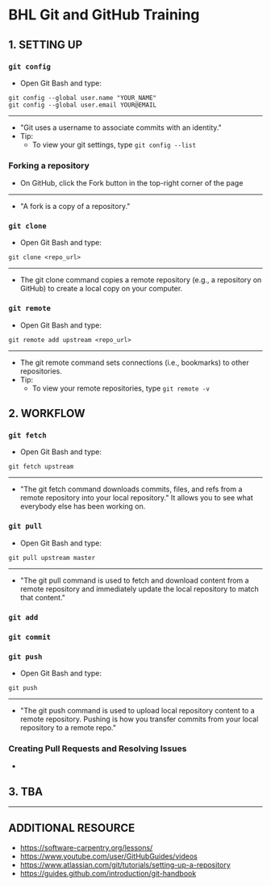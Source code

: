 # BHL Git and GitHub Training

## 1. SETTING UP
### `git config`
- Open Git Bash and type:
```
git config --global user.name "YOUR_NAME"
git config --global user.email YOUR@EMAIL
``` 
---
- "Git uses a username to associate commits with an identity."
- Tip: 
  - To view your git settings, type `git config --list`

### Forking a repository
- On GitHub, click the Fork button in the top-right corner of the page
---
- "A fork is a copy of a repository."

### `git clone`
- Open Git Bash and type:
```
git clone <repo_url>
```
---
- The git clone command copies a remote repository (e.g., a repository on GitHub) to create a local copy on your computer.

### `git remote`
- Open Git Bash and type:
```
git remote add upstream <repo_url>
```
---
- The git remote command sets connections (i.e., bookmarks) to other repositories.
- Tip:
  - To view your remote repositories, type `git remote -v`

## 2. WORKFLOW
### `git fetch`
- Open Git Bash and type:
```
git fetch upstream
```
---
- "The git fetch command downloads commits, files, and refs from a remote repository into your local repository." It allows you to see what everybody else has been working on. 

### `git pull`
- Open Git Bash and type:
```
git pull upstream master
```
---
- "The git pull command is used to fetch and download content from a remote repository and immediately update the local repository to match that content."

### `git add`

### `git commit`

### `git push`
- Open Git Bash and type:
```
git push
```
---
- "The git push command is used to upload local repository content to a remote repository. Pushing is how you transfer commits from your local repository to a remote repo."

### Creating Pull Requests and Resolving Issues
- 

## 3. TBA

---
## ADDITIONAL RESOURCE
- https://software-carpentry.org/lessons/
- https://www.youtube.com/user/GitHubGuides/videos
- https://www.atlassian.com/git/tutorials/setting-up-a-repository
- https://guides.github.com/introduction/git-handbook
